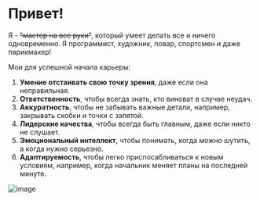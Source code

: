 # Привет! 

Я - ~~"мастер на все руки"~~, который умеет делать все и ничего одновременно. Я программист, художник, повар, спортсмен и даже парикмахер!

Мои для успешной начала карьеры:

1. **Умение отстаивать свою точку зрения**, даже если она неправильная.
2. **Ответственность**, чтобы всегда знать, кто виноват в случае неудач.
3. **Аккуратность**, чтобы не забывать важные детали, например, закрывать скобки и точки с запятой.
4. **Лидерские качества**, чтобы всегда быть главным, даже если никто не слушает.
5. **Эмоциональный интеллект**, чтобы понимать, когда можно шутить, а когда нужно серьезно.
6. **Адаптируемость**, чтобы легко приспосабливаться к новым условиям, например, когда начальник меняет планы на последней минуте.

![image](https://github.com/Alexander-Bakshaev/git-3-homework/assets/126455910/a904639e-1c2c-4384-8050-70bd8edaf260)
